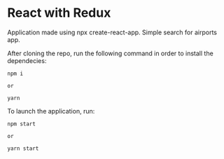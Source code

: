 # React with Redux

Application made using npx create-react-app. Simple search for airports app. 

After cloning the repo, run the following command in order to install the dependecies:

	npm i 
	
	or
	
	yarn

To launch the application, run:

	npm start
	
	or
	
	yarn start
	
